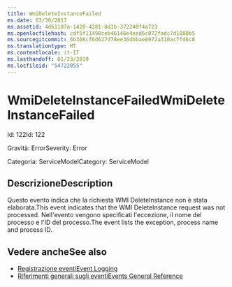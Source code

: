 ```yaml
---
title: WmiDeleteInstanceFailed
ms.date: 03/30/2017
ms.assetid: 4d61107a-1428-4281-8d1b-372240f4a723
ms.openlocfilehash: cdf5f11498ceb46146e4eed6c072fadc7d1088b5
ms.sourcegitcommit: 6b308cf6d627d78ee36dbbae8972a310ac7fd6c8
ms.translationtype: MT
ms.contentlocale: it-IT
ms.lasthandoff: 01/23/2019
ms.locfileid: "54722055"
---
```

# <a name="wmideleteinstancefailed"></a><span data-ttu-id="a9454-102">WmiDeleteInstanceFailed</span><span class="sxs-lookup"><span data-stu-id="a9454-102">WmiDeleteInstanceFailed</span></span>
<span data-ttu-id="a9454-103">Id: 122</span><span class="sxs-lookup"><span data-stu-id="a9454-103">Id: 122</span></span>  
  
 <span data-ttu-id="a9454-104">Gravità: Error</span><span class="sxs-lookup"><span data-stu-id="a9454-104">Severity: Error</span></span>  
  
 <span data-ttu-id="a9454-105">Categoria: ServiceModel</span><span class="sxs-lookup"><span data-stu-id="a9454-105">Category: ServiceModel</span></span>  
  
## <a name="description"></a><span data-ttu-id="a9454-106">Descrizione</span><span class="sxs-lookup"><span data-stu-id="a9454-106">Description</span></span>  
 <span data-ttu-id="a9454-107">Questo evento indica che la richiesta WMI DeleteInstance non è stata elaborata.</span><span class="sxs-lookup"><span data-stu-id="a9454-107">This event indicates that the WMI DeleteInstance request was not processed.</span></span> <span data-ttu-id="a9454-108">Nell'evento vengono specificati l'eccezione, il nome del processo e l'ID del processo.</span><span class="sxs-lookup"><span data-stu-id="a9454-108">The event lists the exception, process name and process ID.</span></span>  
  
## <a name="see-also"></a><span data-ttu-id="a9454-109">Vedere anche</span><span class="sxs-lookup"><span data-stu-id="a9454-109">See also</span></span>
- [<span data-ttu-id="a9454-110">Registrazione eventi</span><span class="sxs-lookup"><span data-stu-id="a9454-110">Event Logging</span></span>](../../../../../docs/framework/wcf/diagnostics/event-logging/index.md)
- [<span data-ttu-id="a9454-111">Riferimenti generali sugli eventi</span><span class="sxs-lookup"><span data-stu-id="a9454-111">Events General Reference</span></span>](../../../../../docs/framework/wcf/diagnostics/event-logging/events-general-reference.md)
